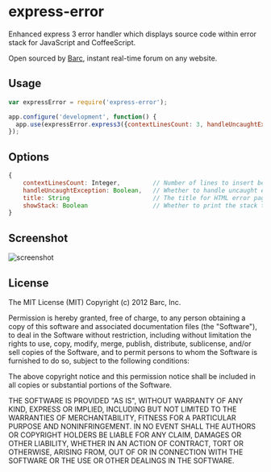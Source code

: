 # express-error

Enhanced express 3 error handler which displays source code within error stack for
JavaScript and CoffeeScript.

Open sourced by [Barc](http://barc.com), instant real-time forum on any website.

## Usage

```javascript
var expressError = require('express-error');

app.configure('development', function() {
  app.use(expressError.express3({contextLinesCount: 3, handleUncaughtException: true}));
});
```

## Options

```javascript
{
    contextLinesCount: Integer,         // Number of lines to insert before and after the error line.
    handleUncaughtException: Boolean,   // Whether to handle uncaught exception.
    title: String                       // The title for HTML error page
    showStack: Boolean                  // Whether to print the stack trace to the console in development mode (default true)
}
```

## Screenshot

![screenshot](https://github.com/barc/express-error/raw/master/img/stack.png)

## License

The MIT License (MIT) Copyright (c) 2012 Barc, Inc.

Permission is hereby granted, free of charge, to any person obtaining a copy of this software and associated documentation files (the "Software"), to deal in the Software without restriction, including without limitation the rights to use, copy, modify, merge, publish, distribute, sublicense, and/or sell copies of the Software, and to permit persons to whom the Software is furnished to do so, subject to the following conditions:

The above copyright notice and this permission notice shall be included in all copies or substantial portions of the Software.

THE SOFTWARE IS PROVIDED "AS IS", WITHOUT WARRANTY OF ANY KIND, EXPRESS OR IMPLIED, INCLUDING BUT NOT LIMITED TO THE WARRANTIES OF MERCHANTABILITY, FITNESS FOR A PARTICULAR PURPOSE AND NONINFRINGEMENT. IN NO EVENT SHALL THE AUTHORS OR COPYRIGHT HOLDERS BE LIABLE FOR ANY CLAIM, DAMAGES OR OTHER LIABILITY, WHETHER IN AN ACTION OF CONTRACT, TORT OR OTHERWISE, ARISING FROM, OUT OF OR IN CONNECTION WITH THE SOFTWARE OR THE USE OR OTHER DEALINGS IN THE SOFTWARE.


